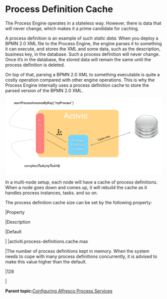 # Process Definition Cache

The Process Engine operates in a stateless way. However, there is data that will never change, which makes it a prime candidate for caching.

A process definition is an example of such *static data*. When you deploy a BPMN 2.0 XML file to the Process Engine, the engine parses it to something it can execute, and stores the XML and some data, such as the description, business key, in the database. Such a process definition will never change. Once it’s in the database, the stored data will remain the same until the process definition is deleted.

On top of that, parsing a BPMN 2.0 XML to something executable is quite a costly operation compared with other engine operations. This is why the Process Engine internally uses a process definition cache to store the parsed version of the BPMN 2.0 XML.

![images/activiti-proc-def-cache.png](../images/activiti-proc-def-cache.png)

In a multi-node setup, each node will have a cache of process definitions. When a node goes down and comes up, it will rebuild the cache as it handles process instances, tasks. and so on.

The process definition cache size can be set by the following property:

|Property

|Description

|Default

|
|activiti.process-definitions.cache.max

|The number of process definitions kept in memory. When the system needs to cope with many process definitions concurrently, it is advised to make this value higher than the default.

|128

|

**Parent topic:**[Configuring Alfresco Process Services](../topics/administration_application_config.md)

